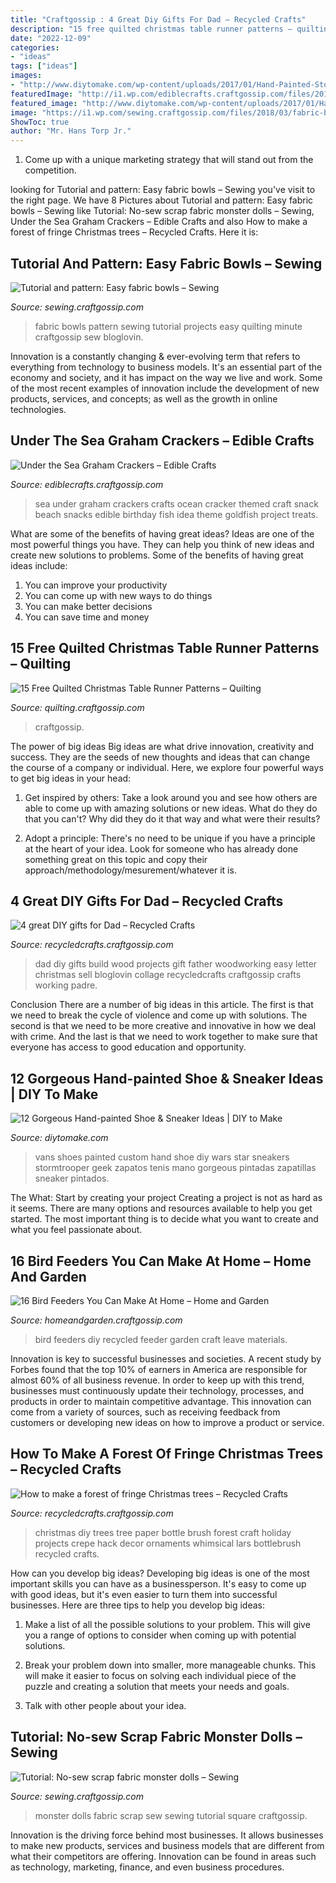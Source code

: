 ```yaml
---
title: "Craftgossip : 4 Great Diy Gifts For Dad – Recycled Crafts"
description: "15 free quilted christmas table runner patterns – quilting"
date: "2022-12-09"
categories:
- "ideas"
tags: ["ideas"]
images:
- "http://www.diytomake.com/wp-content/uploads/2017/01/Hand-Painted-Stormtrooper-Vans-Shoes.jpg"
featuredImage: "http://i1.wp.com/ediblecrafts.craftgossip.com/files/2016/01/Under-the-Sea-Graham-Crackers.jpg?fit=600,800"
featured_image: "http://www.diytomake.com/wp-content/uploads/2017/01/Hand-Painted-Stormtrooper-Vans-Shoes.jpg"
image: "https://i1.wp.com/sewing.craftgossip.com/files/2018/03/fabric-bowls-pattern-2.jpg?fit=700%2C586&amp;ssl=1"
ShowToc: true
author: "Mr. Hans Torp Jr."
---
```



1. Come up with a unique marketing strategy that will stand out from the competition.

	

		
looking for Tutorial and pattern: Easy fabric bowls – Sewing you've visit to the right page. We have 8 Pictures about Tutorial and pattern: Easy fabric bowls – Sewing like Tutorial: No-sew scrap fabric monster dolls – Sewing, Under the Sea Graham Crackers – Edible Crafts and also How to make a forest of fringe Christmas trees – Recycled Crafts. Here it is:
		
    
## Tutorial And Pattern: Easy Fabric Bowls – Sewing

<img loading=lazy src="https://i1.wp.com/sewing.craftgossip.com/files/2018/03/fabric-bowls-pattern-2.jpg?fit=700%2C586&amp;ssl=1" onerror="this.onerror=null;this.src='https://tse2.mm.bing.net/th?id=OIP.U2XnLRM2DT4tqXVMQHe-hAHaGM&amp;pid=15.1';" alt="Tutorial and pattern: Easy fabric bowls – Sewing">

_Source: sewing.craftgossip.com_

>fabric bowls pattern sewing tutorial projects easy quilting minute craftgossip sew bloglovin. 

	

Innovation is a constantly changing & ever-evolving term that refers to everything from technology to business models. It's an essential part of the economy and society, and it has impact on the way we live and work. Some of the most recent examples of innovation include the development of new products, services, and concepts; as well as the growth in online technologies.

    
## Under The Sea Graham Crackers – Edible Crafts

<img loading=lazy src="http://i1.wp.com/ediblecrafts.craftgossip.com/files/2016/01/Under-the-Sea-Graham-Crackers.jpg?fit=600,800" onerror="this.onerror=null;this.src='https://tse4.mm.bing.net/th?id=OIP.nOFoFoNlhHWraWEURspINAHaJ4&amp;pid=15.1';" alt="Under the Sea Graham Crackers – Edible Crafts">

_Source: ediblecrafts.craftgossip.com_

>sea under graham crackers crafts ocean cracker themed craft snack beach snacks edible birthday fish idea theme goldfish project treats. 

	

What are some of the benefits of having great ideas?
Ideas are one of the most powerful things you have. They can help you think of new ideas and create new solutions to problems. Some of the benefits of having great ideas include: 
1. You can improve your productivity
2. You can come up with new ways to do things
3. You can make better decisions
4. You can save time and money

    
## 15 Free Quilted Christmas Table Runner Patterns – Quilting

<img loading=lazy src="https://i0.wp.com/quilting.craftgossip.com/files/2020/10/Table-Runner-Patterns-with-text-1.jpg?fit=600%2C800&amp;ssl=1" onerror="this.onerror=null;this.src='https://tse1.mm.bing.net/th?id=OIP.fZrjBMiYqGmYzoMMT_GdmwHaJ4&amp;pid=15.1';" alt="15 Free Quilted Christmas Table Runner Patterns – Quilting">

_Source: quilting.craftgossip.com_

>craftgossip. 

	

The power of big ideas
Big ideas are what drive innovation, creativity and success. They are the seeds of new thoughts and ideas that can change the course of a company or individual. Here, we explore four powerful ways to get big ideas in your head:
1. Get inspired by others: Take a look around you and see how others are able to come up with amazing solutions or new ideas. What do they do that you can't? Why did they do it that way and what were their results?

2. Adopt a principle: There's no need to be unique if you have a principle at the heart of your idea. Look for someone who has already done something great on this topic and copy their approach/methodology/mesurement/whatever it is.

    
## 4 Great DIY Gifts For Dad – Recycled Crafts

<img loading=lazy src="https://i0.wp.com/recycledcrafts.craftgossip.com/files/2015/05/build-for-dad-collage.jpg?fit=480%2C1200&amp;ssl=1" onerror="this.onerror=null;this.src='https://tse3.mm.bing.net/th?id=OIP.-SQ6itxdTWGRBoBUeIWE5gHaSh&amp;pid=15.1';" alt="4 great DIY gifts for Dad – Recycled Crafts">

_Source: recycledcrafts.craftgossip.com_

>dad diy gifts build wood projects gift father woodworking easy letter christmas sell bloglovin collage recycledcrafts craftgossip crafts working padre. 

	

Conclusion
There are a number of big ideas in this article. The first is that we need to break the cycle of violence and come up with solutions. The second is that we need to be more creative and innovative in how we deal with crime. And the last is that we need to work together to make sure that everyone has access to good education and opportunity.

    
## 12 Gorgeous Hand-painted Shoe &amp; Sneaker Ideas | DIY To Make

<img loading=lazy src="http://www.diytomake.com/wp-content/uploads/2017/01/Hand-Painted-Stormtrooper-Vans-Shoes.jpg" onerror="this.onerror=null;this.src='https://tse1.mm.bing.net/th?id=OIP.2SuTSPSsJ1rkCkXKg3k_XwHaJ4&amp;pid=15.1';" alt="12 Gorgeous Hand-painted Shoe &amp; Sneaker Ideas | DIY to Make">

_Source: diytomake.com_

>vans shoes painted custom hand shoe diy wars star sneakers stormtrooper geek zapatos tenis mano gorgeous pintadas zapatillas sneaker pintados. 

	

The What: Start by creating your project
Creating a project is not as hard as it seems. There are many options and resources available to help you get started. The most important thing is to decide what you want to create and what you feel passionate about.

    
## 16 Bird Feeders You Can Make At Home – Home And Garden

<img loading=lazy src="https://i1.wp.com/homeandgarden.craftgossip.com/files/2018/03/DIY-make-your-own-recycled-bird-feeder-garden-craft-kids-2.jpg?fit=600%2C900&amp;ssl=1" onerror="this.onerror=null;this.src='https://tse2.mm.bing.net/th?id=OIP.p7Atmrj-6XHpA_Afz1npZQHaLH&amp;pid=15.1';" alt="16 Bird Feeders You Can Make At Home – Home and Garden">

_Source: homeandgarden.craftgossip.com_

>bird feeders diy recycled feeder garden craft leave materials. 

	

Innovation is key to successful businesses and societies. A recent study by Forbes found that the top 10% of earners in America are responsible for almost 60% of all business revenue. In order to keep up with this trend, businesses must continuously update their technology, processes, and products in order to maintain competitive advantage. This innovation can come from a variety of sources, such as receiving feedback from customers or developing new ideas on how to improve a product or service.

    
## How To Make A Forest Of Fringe Christmas Trees – Recycled Crafts

<img loading=lazy src="https://i2.wp.com/recycledcrafts.craftgossip.com/files/2020/11/DIY-Bottle-Brush-Tree-Hack-3-of-22.jpg?fit=600%2C900&amp;ssl=1" onerror="this.onerror=null;this.src='https://tse3.mm.bing.net/th?id=OIP.XdxFI9TYyTpT3uNGbFXgQQHaLH&amp;pid=15.1';" alt="How to make a forest of fringe Christmas trees – Recycled Crafts">

_Source: recycledcrafts.craftgossip.com_

>christmas diy trees tree paper bottle brush forest craft holiday projects crepe hack decor ornaments whimsical lars bottlebrush recycled crafts. 

	

How can you develop big ideas?
Developing big ideas is one of the most important skills you can have as a businessperson. It's easy to come up with good ideas, but it's even easier to turn them into successful businesses. Here are three tips to help you develop big ideas:
1. Make a list of all the possible solutions to your problem. This will give you a range of options to consider when coming up with potential solutions.

2. Break your problem down into smaller, more manageable chunks. This will make it easier to focus on solving each individual piece of the puzzle and creating a solution that meets your needs and goals.

3. Talk with other people about your idea.

    
## Tutorial: No-sew Scrap Fabric Monster Dolls – Sewing

<img loading=lazy src="https://i1.wp.com/sewing.craftgossip.com/files/2017/01/Square-3-Monster-Dolls.jpg?fit=640%2C640&amp;ssl=1" onerror="this.onerror=null;this.src='https://tse2.mm.bing.net/th?id=OIP.QOBMia4sDcwme4L8ZQ63lwHaHa&amp;pid=15.1';" alt="Tutorial: No-sew scrap fabric monster dolls – Sewing">

_Source: sewing.craftgossip.com_

>monster dolls fabric scrap sew sewing tutorial square craftgossip. 

	

Innovation is the driving force behind most businesses. It allows businesses to make new products, services and business models that are different from what their competitors are offering. Innovation can be found in areas such as technology, marketing, finance, and even business procedures.

